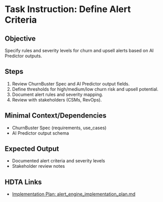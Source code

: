 # Task Instruction: Define Alert Criteria

## Objective
Specify rules and severity levels for churn and upsell alerts based on AI Predictor outputs.

## Steps
1. Review ChurnBuster Spec and AI Predictor output fields.
2. Define thresholds for high/medium/low churn risk and upsell potential.
3. Document alert rules and severity mapping.
4. Review with stakeholders (CSMs, RevOps).

## Minimal Context/Dependencies
- ChurnBuster Spec (requirements, use_cases)
- AI Predictor output schema

## Expected Output
- Documented alert criteria and severity levels
- Stakeholder review notes

## HDTA Links
- [Implementation Plan: alert_engine_implementation_plan.md](alert_engine_implementation_plan.md)
